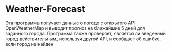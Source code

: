 # Weather-Forecast
Эта программа получает данные о погоде с открытого API OpenWeatherMap и выводит прогноз на ближайшие 5 дней для заданного города. Программа также проверяет, является ли введенный город действительным, используя другой API, и сообщает об ошибке, если город не найден
